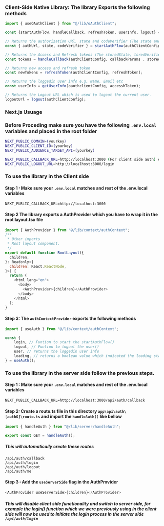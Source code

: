 
### Client-Side Native Library: The library Exports the following methods
```js
import { useOAuthClient } from "@/lib/oAuthClient";

const {startAuthFlow, handleCallback, refreshToken, userInfo, logout} = useOAuthClient();

// Returns the authorization URl, state and codeVerifier (The state and codeVerifier is used in the server side to set cookies)
const { authUrl, state, codeVerifier } = startAuthFlow(authClientConfig);

// Returns the Access and Refresh tokens (The storedState, toredVerifier are optional parameters these are passed during server side auth
const tokens = handleCallback(authClientConfig, callbackParams , storedState?, toredVerifier?);

// Returns new access and refresh token
const newTokens = refreshToken(authClientConfig, refreshToken);

// Returns the loggedin user info e.g. Name, Email etc
const userInfo = getUserInfo(oauthclientConfig, accesshToken);

// Returns the Logout URL which is used to logout the current user.
logoutUrl = logout(authClientConfig);
```

### Next.js Usuage

### Before Proceding make sure you have the following `.env.local` variables and placed in the root folder

```bash
NEXT_PUBLIC_DOMAIN=(yourkey)
NEXT_PUBLIC_CLIENT_ID=(yourkey)
NEXT_PUBLIC_AUDIENCE_TARGET_API=(yourkey)

NEXT_PUBLIC_CALLBACK_URL=http://localhost:3000 (For client side auth) or http://localhost:3000/api/auth/callback (For server side auth)
NEXT_PUBLIC_LOGOUT_URL=http://localhost:3000/login
```

### To use the library in the Client side

#### Step 1 : Make sure your `.env.local` matches and rest of the .env.local variables

```
NEXT_PUBLIC_CALLBACK_URL=http://localhost:3000
```

#### Step 2 The library exports a AuthProvider which you have to wrap it in the root layout.tsx file

```js
import { AuthProvider } from "@/lib/context/authContext";
/**
 * Other imports
 * Root layout component.
 */
export default function RootLayout({
  children,
}: Readonly<{
  children: React.ReactNode,
}>) {
  return (
    <html lang="en">
      <body>
        <AuthProvider>{children}</AuthProvider>
      </body>
    </html>
  );
}
```

#### Step 3: The `authContextProvider` exports the following methods
```js
import { useAuth } from "@/lib/context/authContext";

const {
    login, // Funtion to start the startAuthFlow()
    logout, // Funtion to logout the user()
    user, // returns the loggedin user info
    loading, // returns a boolean value which indicated the loading state of the user 
} = useAuth();
```

### To use the library in the server side follow the previous steps.

#### Step 1 : Make sure your `.env.local` matches and rest of the .env.local variables
```
NEXT_PUBLIC_CALLBACK_URL=http://localhost:3000/api/auth/callback
```

#### Step 2: Create a route.ts file in this directory `app\api\auth\[authO]\route.ts` and import the `handleAuth()` like bellow

```js
import { handleAuth } from "@/lib/server/handleAuth";

export const GET = handleAuth();
```
##### This will automatically create these routes
```
/api/auth/callback
/api/auth/login
/api/auth/logout
/api/auth/me
```

#### Step 3 : Add the `useServerSide` flag in the AuthProvider
```js
<AuthProvider useServerSide>{children}</AuthProvider>
```
##### This will disable client side functionality and switch to server side, for example the login() function which we were previously using in the client side will now be used to initiate the login process in the server side `/api/auth/login`


